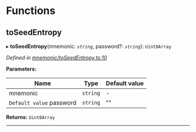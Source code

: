 

# Functions

<a id="toseedentropy"></a>

##  toSeedEntropy

▸ **toSeedEntropy**(mnemonic: *`string`*, password?: *`string`*): `Uint8Array`

*Defined in [mnemonic/toSeedEntropy.ts:10](https://github.com/polkadot-js/common/blob/c85a727/packages/util-crypto/src/mnemonic/toSeedEntropy.ts#L10)*

**Parameters:**

| Name | Type | Default value |
| ------ | ------ | ------ |
| mnemonic | `string` | - |
| `Default value` password | `string` | &quot;&quot; |

**Returns:** `Uint8Array`

___

